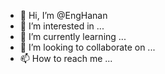 - 👋 Hi, I’m @EngHanan
- 👀 I’m interested in ...
- 🌱 I’m currently learning ...
- 💞️ I’m looking to collaborate on ...
- 📫 How to reach me ...

<!---
EngHanan/EngHanan is a ✨ special ✨ repository because its `README.md` (this file) appears on your GitHub profile.
You can click the Preview link to take a look at your changes.
--->
